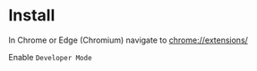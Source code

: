 # Install
In Chrome or Edge (Chromium) navigate to [chrome://extensions/](chrome://extensions/)

Enable `Developer Mode`

